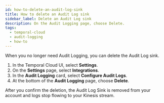 ```yaml
---
id: how-to-delete-an-audit-log-sink
title: How to delete an Audit Log sink
sidebar_label: Delete an Audit Log sink
description: On the Audit Logging page, choose Delete.
tags:
  - temporal-cloud
  - audit-logging
  - how-to
---
```


When you no longer need Audit Logging, you can delete the Audit Log sink.

1. In the Temporal Cloud UI, select **Settings**.
1. On the **Settings** page, select **Integrations**.
1. In the **Audit Logging** card, select **Configure Audit Logs**.
1. At the bottom of the **Audit Logging** page, choose **Delete**.

After you confirm the deletion, the Audit Log Sink is removed from your account and logs stop flowing to your Kinesis stream.
